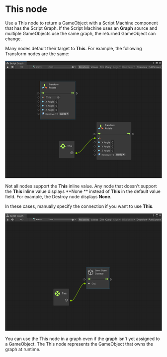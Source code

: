 # This node

Use a This node to return a GameObject with a Script Machine component that has the Script Graph. If the Script Machine
uses an **Graph** source and multiple GameObjects use the same graph, the returned GameObject can change.

Many nodes default their target to **This**. For example, the following Transform nodes are the same:

![](images/vs-this-self-node-example.png)

Not all nodes support the **This** inline value. Any node that doesn't support the **This** inline value displays **None
** instead of **This** in the default value field. For example, the Destroy node displays **None**.

In these cases, manually specify the connection if you want to use **This**.

![](images/vs-this-self-node-example-2.png)

You can use the This node in a graph even if the graph isn't yet assigned to a GameObject. The This node represents the
GameObject that owns the graph at runtime.
